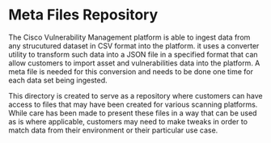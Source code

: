 # Meta Files Repository
The Cisco Vulnerability Management platform is able to ingest data from any strucutured dataset in CSV format into the platform. it uses a converter utility to transform such data into a JSON file in a specified format that can allow customers to import asset and vulnerabilities data into the platform. A meta file is needed for this conversion and needs to be done one time for each data set being ingested. 

This directory is created to serve as a repository where customers can have access to files that may have been created for various scanning platforms. While care has been made to present these files in a way that can be used as is where applicable, customers may need to make tweaks in order to match data from their environment or their particular use case. 

